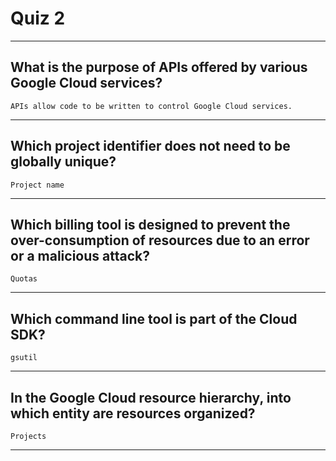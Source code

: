 # Quiz 2
____
## What is the purpose of APIs offered by various Google Cloud services?
```APIs allow code to be written to control Google Cloud services.```
____
## Which project identifier does not need to be globally unique?
```Project name```
____
## Which billing tool is designed to prevent the over-consumption of resources due to an error or a malicious attack?
```Quotas```
____
## Which command line tool is part of the Cloud SDK?
```gsutil```
____
## In the Google Cloud resource hierarchy, into which entity are resources organized?
```Projects```
____

